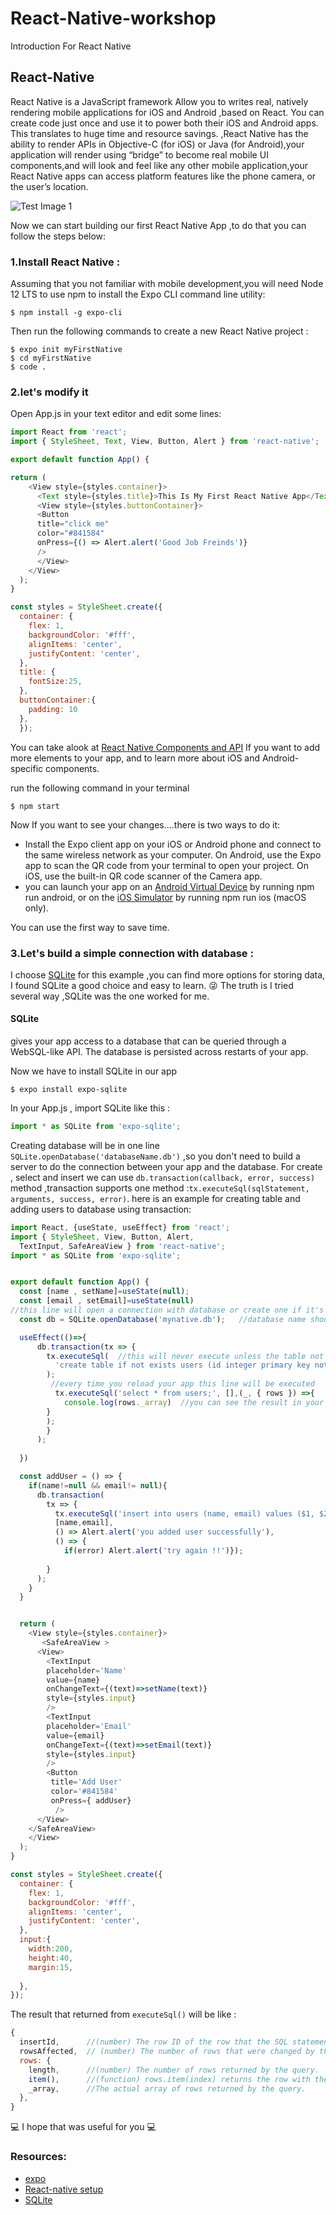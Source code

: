 # React-Native-workshop
Introduction For React Native 

## React-Native 

React Native is a JavaScript framework Allow you to writes real, natively rendering mobile applications for iOS and Android ,based on React.
You can create code just once and use it to power both their iOS and Android apps. This translates to huge time and resource savings. ,React Native has the ability to render APIs in Objective-C (for iOS) or Java (for Android),your application will render using “bridge” to become real mobile UI components,and will look and feel like any other mobile application,your React Native apps can access platform features like the phone camera, or the user’s location.

![Test Image 1](https://www.netguru.com/hs-fs/hubfs/image10-Jul-03-2020-11-20-54-82-AM.png?width=1600&name=image10-Jul-03-2020-11-20-54-82-AM.png)

Now we can start building our first React Native App ,to do that you can follow the steps below:
### 1.Install React Native :
Assuming that you not familiar with mobile development,you will need Node 12 LTS to use npm to install the Expo CLI command line utility:
```
$ npm install -g expo-cli
```
Then run the following commands to create a new React Native project :
```
$ expo init myFirstNative
$ cd myFirstNative
$ code .
```

### 2.let's modify it
Open App.js in your text editor and edit some lines:

```js
import React from 'react';
import { StyleSheet, Text, View, Button, Alert } from 'react-native';

export default function App() {

return (
    <View style={styles.container}>
      <Text style={styles.title}>This Is My First React Native App</Text>
      <View style={styles.buttonContainer}>
      <Button
      title="click me"
      color="#841584"
      onPress={() => Alert.alert('Good Job Freinds')}
      />
      </View>
    </View>
  );
}

const styles = StyleSheet.create({
  container: {
    flex: 1,
    backgroundColor: '#fff',
    alignItems: 'center',
    justifyContent: 'center',
  },
  title: {
    fontSize:25,
  },
  buttonContainer:{
    padding: 10
  },
  });
```
You can take alook at [React Native Components and API](https://reactnative.dev/docs/components-and-apis) If you want to add more elements to your app, and to learn more about iOS and Android-specific components.

run the following command in your terminal
```
$ npm start
```
Now If you want to see your changes....there is two ways to do it:

- Install the Expo client app on your iOS or Android phone and connect to the same wireless network as your computer. On Android, use the Expo app to scan the QR code from your terminal to open your project. On iOS, use the built-in QR code scanner of the Camera app.
- you can launch your app on an [Android Virtual Device](https://docs.expo.io/workflow/android-studio-emulator/) by running npm run android, or on the [iOS Simulator](https://docs.expo.io/workflow/ios-simulator/) by running npm run ios (macOS only).

You can use the first way to save time.

### 3.Let's build a simple connection with database :

I choose [SQLite](https://docs.expo.io/versions/v38.0.0/sdk/sqlite/) for this example ,you can find more options for storing data, I found SQLite a good choice and easy to learn. :stuck_out_tongue_winking_eye: The truth is I tried several way ,SQLite was the one worked for me.
#### SQLite 
gives your app access to a database that can be queried through a WebSQL-like API. The database is persisted across restarts of your app.

Now we have to install SQLite in our app 
```
$ expo install expo-sqlite
```
In your App.js , import SQLite like this :
```js
import * as SQLite from 'expo-sqlite';
```
Creating database will be in one line `SQLite.openDatabase('databaseName.db')` ,so you don't need to build a server to do the connection between your app and the database.
For create , select and insert we can use `db.transaction(callback, error, success)` method ,transaction supports one method :`tx.executeSql(sqlStatement, arguments, success, error)`.
here is an example for creating table and adding users to database using transaction:

```js
import React, {useState, useEffect} from 'react';
import { StyleSheet, View, Button, Alert,
  TextInput, SafeAreaView } from 'react-native';
import * as SQLite from 'expo-sqlite';


export default function App() {
  const [name , setName]=useState(null);
  const [email , setEmail]=useState(null)
//this line will open a connection with database or create one if it's not existed
  const db = SQLite.openDatabase('mynative.db');   //database name should end with .db

  useEffect(()=>{
      db.transaction(tx => {
        tx.executeSql(  //this will never execute unless the table not existed ,that means it will execute for on time only
          'create table if not exists users (id integer primary key not null, name text not null, email text not null)'
        );
         //every time you reload your app this line will be executed
          tx.executeSql('select * from users;', [],(_, { rows }) =>{  
            console.log(rows._array)  //you can see the result in your terminal
        }
        );
        }
      );  
  
  })

  const addUser = () => {
    if(name!=null && email!= null){
      db.transaction(
        tx => {  
          tx.executeSql('insert into users (name, email) values ($1, $2);',
          [name,email],
          () => Alert.alert('you added user successfully'),
          () => {
            if(error) Alert.alert('try again !!')});
          
        }
      );
    }
  }


  return (
    <View style={styles.container}>
       <SafeAreaView >
      <View>
        <TextInput 
        placeholder='Name'
        value={name}
        onChangeText={(text)=>setName(text)}
        style={styles.input}
        />
        <TextInput 
        placeholder='Email'
        value={email}
        onChangeText={(text)=>setEmail(text)}
        style={styles.input}
        />
        <Button
         title='Add User'
         color='#841584'
         onPress={ addUser}
          />
      </View>
    </SafeAreaView>
    </View>
  );
}

const styles = StyleSheet.create({
  container: {
    flex: 1,
    backgroundColor: '#fff',
    alignItems: 'center',
    justifyContent: 'center',
  },
  input:{
    width:200,
    height:40,
    margin:15,
    
  },
});
```
The result that returned from `executeSql()` will be like :
```js
{
  insertId,      //(number) The row ID of the row that the SQL statement inserted into the database, if a row was inserted.
  rowsAffected,  // (number) The number of rows that were changed by the SQL statement.
  rows: {
    length,      //(number) The number of rows returned by the query.
    item(),      //(function) rows.item(index) returns the row with the given index. If there is no such row, returns null.
    _array,      //The actual array of rows returned by the query.
  },
}
```

:computer: I hope that was useful for you :computer:




### Resources:
- [expo](https://expo.io/learn)
- [React-native setup](https://reactnative.dev/docs/environment-setup#docsNav)
- [SQLite](https://docs.expo.io/versions/latest/sdk/sqlite/)
